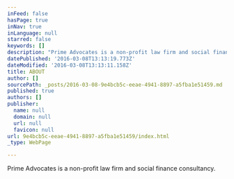 ```yaml
---
inFeed: false
hasPage: true
inNav: true
inLanguage: null
starred: false
keywords: []
description: "Prime Advocates is a non-profit law firm and social finance consultancy.\_"
datePublished: '2016-03-08T13:13:19.773Z'
dateModified: '2016-03-08T13:13:11.158Z'
title: ABOUT
author: []
sourcePath: _posts/2016-03-08-9e4bcb5c-eeae-4941-8897-a5fba1e51459.md
published: true
authors: []
publisher:
  name: null
  domain: null
  url: null
  favicon: null
url: 9e4bcb5c-eeae-4941-8897-a5fba1e51459/index.html
_type: WebPage

---
```

Prime Advocates is a non-profit law firm and social finance consultancy.